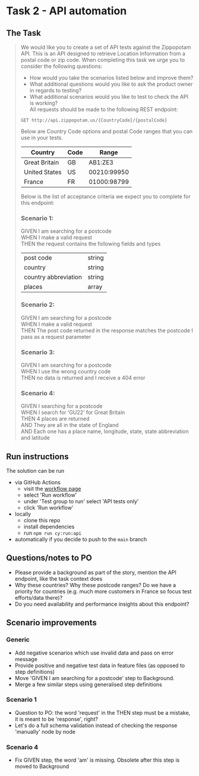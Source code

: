 # Task 2 - API automation

## The Task

> We would like you to create a set of API tests against the Zippopotam API. This is an API designed to retrieve Location Information from a postal code or zip code. When completing this task we urge you to consider the following questions:
>
> - How would you take the scenarios listed below and improve them?
> - What additional questions would you like to ask the product owner in regards to testing?
> - What additional scenarios would you like to test to check the API is working?  
>   All requests should be made to the following REST endpoint:
>
> `GET http://api.zippopotam.us/{CountryCode}/{postalCode}`
>
> Below are Country Code options and postal Code ranges that you can use in your tests.
>
> | Country       | Code | Range       |
> | ------------- | ---- | ----------- |
> | Great Britain | GB   | AB1:ZE3     |
> | United States | US   | 00210:99950 |
> | France        | FR   | 01000:98799 |
>
> Below is the list of acceptance criteria we expect you to complete for this endpoint:
>
> ### Scenario 1:
>
> GIVEN I am searching for a postcode  
> WHEN I make a valid request  
> THEN the request contains the following fields and types
>
> <table><tbody><tr><td>post code</td><td>string</td></tr><tr><td>country</td><td>string</td></tr><tr><td>country abbreviation</td><td>string</td></tr><tr><td>places</td><td>array</td></tr></tbody></table>
>
> ### Scenario 2:
>
> GIVEN I am searching for a postcode  
> WHEN I make a valid request  
> THEN The post code returned in the response matches the postcode I pass as a request parameter
>
> ### Scenario 3:
>
> GIVEN I am searching for a postcode  
> WHEN I use the wrong country code  
> THEN no data is returned and I receive a 404 error
>
> ### Scenario 4:
>
> GIVEN I searching for a postcode  
> WHEN I search for ‘GU22’ for Great Britain  
> THEN 4 places are returned  
> AND They are all in the state of England  
> AND Each one has a place name, longitude, state, state abbreviation and latitude

## Run instructions

The solution can be run

- via GitHub Actions
  - visit the [workflow page](https://github.com/gazdi/MTFX-challenge-cypress/actions/workflows/cypress-containerised.yml)
  - select 'Run workflow'
  - under 'Test group to run' select 'API tests only'
  - click 'Run workflow'
- locally
  - clone this repo
  - install dependencies
  - run `npm run cy:run:api`
- automatically if you decide to push to the `main` branch

## Questions/notes to PO

- Please provide a background as part of the story, mention the API endpoint, like the task context does
- Why these countries? Why these postcode ranges? Do we have a priority for countries (e.g. much more customers in France so focus test efforts/data there)?
- Do you need availability and performance insights about this endpoint?

## Scenario improvements

### Generic

- Add negative scenarios which use invalid data and pass on error message
- Provide positive and negative test data in feature files (as opposed to step definitions)
- Move 'GIVEN I am searching for a postcode' step to Background.
- Merge a few similar steps using generalised step definitions

### Scenario 1

- Question to PO: the word 'request' in the THEN step must be a mistake, it is meant to be 'response', right?
- Let's do a full schema validation instead of checking the response 'manually' node by node

### Scenario 4

- Fix GIVEN step, the word 'am' is missing. Obsolete after this step is moved to Background
